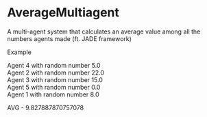 # AverageMultiagent
A multi-agent system that calculates an average value among all the numbers agents made (ft. JADE framework)

Example

Agent 4 with random number 5.0 \
Agent 2 with random number 22.0 \
Agent 3 with random number 15.0 \
Agent 5 with random number 0.0 \
Agent 1 with random number 8.0

AVG - 9.827887870757078